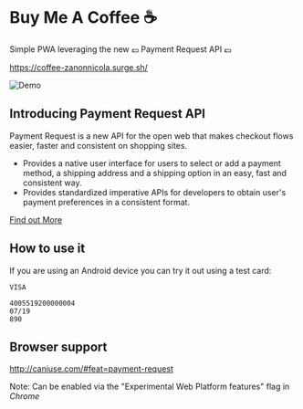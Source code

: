 # Buy Me A Coffee ☕️

Simple PWA leveraging the new 💷 Payment Request API 💷

https://coffee-zanonnicola.surge.sh/

![Demo](http://noce.london/imgs/coffee.jpg)

## Introducing Payment Request API

Payment Request is a new API for the open web that makes checkout flows easier, faster and consistent on shopping sites.

* Provides a native user interface for users to select or add a payment method, a shipping address and a shipping option in an easy, fast and consistent way.
* Provides standardized imperative APIs for developers to obtain user's payment preferences in a consistent format.

[Find out More](https://developers.google.com/web/updates/2016/07/payment-request)

## How to use it

If you are using an Android device you can try it out using a test card:

```
VISA

4005519200000004
07/19
890
```
## Browser support

http://caniuse.com/#feat=payment-request

Note: Can be enabled via the "Experimental Web Platform features" flag in _Chrome_
